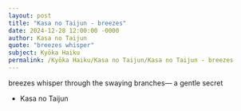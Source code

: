 ```yaml
---
layout: post
title: "Kasa no Taijun - breezes"
date: 2024-12-28 12:00:00 -0000
author: Kasa no Taijun
quote: "breezes whisper"
subject: Kyōka Haiku
permalink: /Kyōka Haiku/Kasa no Taijun/Kasa no Taijun - breezes
---
```


breezes whisper
through the swaying branches—
a gentle secret

- Kasa no Taijun
